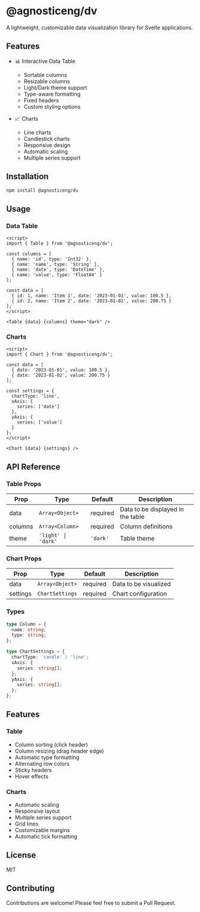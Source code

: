 # @agnosticeng/dv

A lightweight, customizable data visualization library for Svelte applications.

## Features

- 📊 Interactive Data Table
  - Sortable columns
  - Resizable columns
  - Light/Dark theme support
  - Type-aware formatting
  - Fixed headers
  - Custom styling options

- 📈 Charts
  - Line charts
  - Candlestick charts
  - Responsive design
  - Automatic scaling
  - Multiple series support

## Installation

```bash
npm install @agnosticeng/dv
```

## Usage

### Data Table

```svelte
<script>
import { Table } from '@agnosticeng/dv';

const columns = [
  { name: 'id', type: 'Int32' },
  { name: 'name', type: 'String' },
  { name: 'date', type: 'DateTime' },
  { name: 'value', type: 'Float64' }
];

const data = [
  { id: 1, name: 'Item 1', date: '2023-01-01', value: 100.5 },
  { id: 2, name: 'Item 2', date: '2023-01-02', value: 200.75 }
];
</script>

<Table {data} {columns} theme="dark" />
```

### Charts

```svelte
<script>
import { Chart } from '@agnosticeng/dv';

const data = [
  { date: '2023-01-01', value: 100.5 },
  { date: '2023-01-02', value: 200.75 }
];

const settings = {
  chartType: 'line',
  xAxis: {
    series: ['date']
  },
  yAxis: {
    series: ['value']
  }
};
</script>

<Chart {data} {settings} />
```

## API Reference

### Table Props

| Prop | Type | Default | Description |
|------|------|---------|-------------|
| data | `Array<Object>` | required | Data to be displayed in the table |
| columns | `Array<Column>` | required | Column definitions |
| theme | `'light' \| 'dark'` | `'dark'` | Table theme |

### Chart Props

| Prop | Type | Default | Description |
|------|------|---------|-------------|
| data | `Array<Object>` | required | Data to be visualized |
| settings | `ChartSettings` | required | Chart configuration |

### Types

```typescript
type Column = {
  name: string;
  type: string;
};

type ChartSettings = {
  chartType: 'candle' | 'line';
  xAxis: {
    series: string[];
  };
  yAxis: {
    series: string[];
  };
};
```

## Features

### Table
- Column sorting (click header)
- Column resizing (drag header edge)
- Automatic type formatting
- Alternating row colors
- Sticky headers
- Hover effects

### Charts
- Automatic scaling
- Responsive layout
- Multiple series support
- Grid lines
- Customizable margins
- Automatic tick formatting

## License

MIT

## Contributing

Contributions are welcome! Please feel free to submit a Pull Request.
